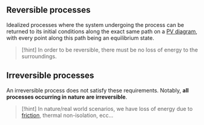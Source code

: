 ## Reversible processes

Idealized processes where the system undergoing the process can be returned to its initial conditions along the exact same path on a [PV diagram](3.%20Thermodynamic%20processes.md), with every point along this path being an equilibrium state.

> [!hint]
> In order to be reversible, there must be no loss of energy to the surroundings.


## Irreversible processes

An irreversible process does not satisfy these requirements. Notably, **all processes occurring in nature are irreversible**.

> [!hint]
> In nature/real world scenarios, we have loss of energy due to [friction](Friction.md), thermal non-isolation, ecc... 
